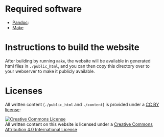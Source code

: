 Required software
=================

-   [Pandoc](https://pandoc.org/):
-   [Make](https://www.gnu.org/software/make/)

Instructions to build the website
=================================

After building by running ```make```, the website will be available in
generated html files in `./public_html`, and you can then copy this
directory over to your webserver to make it publicly available.


Licenses
========

All written content (`./public_html` and `./content`) is provided
under a [CC BY license](http://creativecommons.org/licenses/by/4.0/):

<a rel="license"
href="http://creativecommons.org/licenses/by/4.0/"><img alt="Creative
Commons License" style="border-width:0"
src="https://i.creativecommons.org/l/by/4.0/88x31.png" /></a><br
/>All written content on this website is licensed under a <a rel="license"
href="http://creativecommons.org/licenses/by/4.0/">Creative Commons
Attribution 4.0 International License</a>
